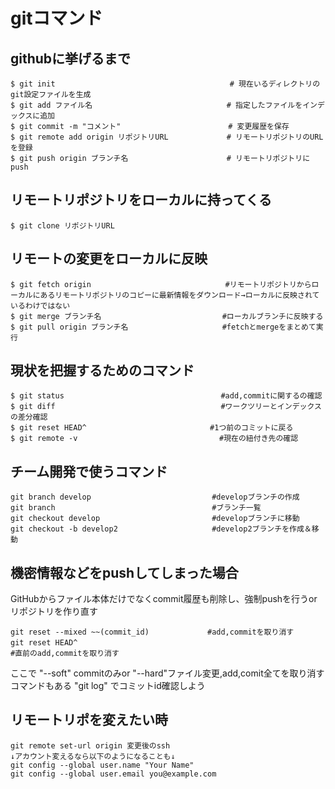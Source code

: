 # gitコマンド

## githubに挙げるまで
```
$ git init                                       # 現在いるディレクトリのgit設定ファイルを生成
$ git add ファイル名                              # 指定したファイルをインデックスに追加
$ git commit -m "コメント"                        # 変更履歴を保存
$ git remote add origin リポジトリURL             # リモートリポジトリのURLを登録
$ git push origin ブランチ名                      # リモートリポジトリにpush
```

## リモートリポジトリをローカルに持ってくる
```
$ git clone リポジトリURL
```

## リモートの変更をローカルに反映
```
$ git fetch origin                              #リモートリポジトリからローカルにあるリモートリポジトリのコピーに最新情報をダウンロード→ローカルに反映されているわけではない
$ git merge ブランチ名                           #ローカルブランチに反映する
$ git pull origin ブランチ名                     #fetchとmergeをまとめて実行
```

## 現状を把握するためのコマンド
```
$ git status                                   #add,commitに関するの確認
$ git diff                                     #ワークツリーとインデックスの差分確認
$ git reset HEAD^　　　　　　　　　　　　　　　 　#1つ前のコミットに戻る
$ git remote -v                             　 #現在の紐付き先の確認
```
## チーム開発で使うコマンド
```
git branch develop                           #developブランチの作成
git branch                                   #ブランチ一覧
git checkout develop                         #developブランチに移動
git checkout -b develop2                     #develop2ブランチを作成＆移動
```
## 機密情報などをpushしてしまった場合
GitHubからファイル本体だけでなくcommit履歴も削除し、強制pushを行うorリポジトリを作り直す
```
git reset --mixed ~~(commit_id)             #add,commitを取り消す
git reset HEAD^ 　　　　　　　　　　　　　　　　　　　　　　　　　　　　　　　　　　　　　　　　　　　　　　　　　　　　　　　#直前のadd,commitを取り消す
```
ここで "--soft" commitのみor "--hard"ファイル変更,add,comit全てを取り消すコマンドもある "git log" でコミットid確認しよう

## リモートリポを変えたい時
```
git remote set-url origin 変更後のssh
↓アカウント変えるなら以下のようになることも↓
git config --global user.name "Your Name"
git config --global user.email you@example.com
```

